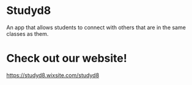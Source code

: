 # Studyd8 
An app that allows students to connect with others that are in the same classes as them.

# Check out our website! 
https://studyd8.wixsite.com/studyd8
